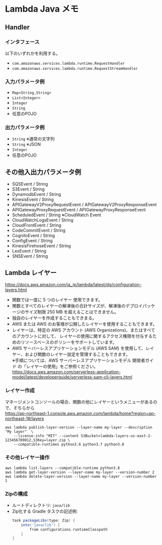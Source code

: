Lambda Java メモ
===

## Handler

### インタフェース

以下のいずれかを利用する。

- `com.amazonaws.services.lambda.runtime.RequestHandler`
- `com.amazonaws.services.lambda.runtime.RequestStreamHandler`

### 入力パラメータ例
- `Map<String,String>`
- `List<Integer>`
- `Integer`
- `String`
- 任意のPOJO

### 出力パラメータ例
- `String` ※通常の文字列
- `String` ※JSON
- `Integer`
- 任意のPOJO

## その他入出力パラメータ例
- SQSEvent / String
- S3Event / String
- DynamodbEvent / String
- KinesisEvent / String
- APIGatewayV2ProxyRequestEvent / APIGatewayV2ProxyResponseEvent 
- APIGatewayProxyRequestEvent / APIGatewayProxyResponseEvent
- ScheduledEvent / String ※CloudWatch Event
- CloudWatchLogsEvent / String
- CloudFrontEvent / String
- CodeCommitEvent / String
- CognitoEvent / String
- ConfigEvent / String
- KinesisFirehoseEvent / String
- LexEvent / String
- SNSEvent / String

## Lambda レイヤー

https://docs.aws.amazon.com/ja_jp/lambda/latest/dg/configuration-layers.html

- 関数では一度に 5 つのレイヤー 使用できます。
- 関数とすべてのレイヤーの解凍後の合計サイズが、解凍後のデプロイパッケージのサイズ制限 250 MB を超えることはできません。
- 独自のレイヤーを作成することもできまる。
- AWS または AWS のお客様が公開したレイヤーを使用することもできます。
- レイヤーは、特定の AWS アカウント (AWS Organizations)、またはすべてのアカウントに対して、
    レイヤーの使用に関するアクセス権限を付与するためのリソースベースのポリシーをサポートしています。
- AWS サーバーレスアプリケーションモデル (AWS SAM) を使用して、レイヤー、および関数のレイヤー設定を管理することもできます。  
    ※手順については、AWS サーバーレスアプリケーションモデル 開発者ガイド の「レイヤーの使用」をご参照ください。  
        https://docs.aws.amazon.com/serverless-application-model/latest/developerguide/serverless-sam-cli-layers.html

### レイヤー作成
マネージメントコンソールの場合、関数の他にレイヤーというメニューがあるので、そちらから  
https://ap-northeast-1.console.aws.amazon.com/lambda/home?region=ap-northeast-1#/layers

```
aws lambda publish-layer-version --layer-name my-layer --description "My layer"  \ 
    --license-info "MIT" --content S3Bucket=lambda-layers-us-east-2-123456789012,S3Key=layer.zip \
    --compatible-runtimes python3.6 python3.7 python3.8
```

### その他レイヤー操作
```
aws lambda list-layers --compatible-runtime python3.8
aws lambda get-layer-version --layer-name my-layer --version-number 2
aws lambda delete-layer-version --layer-name my-layer --version-number 1
```

### Zipの構成

- ルートディレクトリ: `java/lib`
- Zip化する Gradle タスクの記述例:  
    ```groovy
    task packageLibs(type: Zip) {
        into('java/lib') {
            from configurations.runtimeClasspath
        }
    }
    ```
